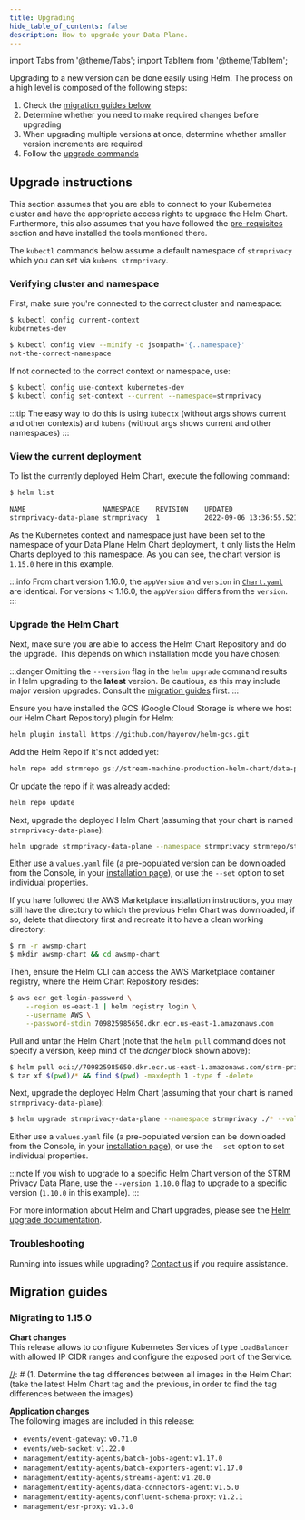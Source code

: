 ```yaml
---
title: Upgrading
hide_table_of_contents: false
description: How to upgrade your Data Plane.
---
```


import Tabs from '@theme/Tabs';
import TabItem from '@theme/TabItem';

Upgrading to a new version can be done easily using Helm. The process on a high level is composed of the following
steps:

1. Check the [migration guides below](#migration-guides)
2. Determine whether you need to make required changes before upgrading
3. When upgrading multiple versions at once, determine whether smaller version increments are required
4. Follow the [upgrade commands](#upgrade-commands)

## Upgrade instructions

This section assumes that you are able to connect to your Kubernetes cluster and have the appropriate access rights
to upgrade the Helm Chart. Furthermore, this also assumes that you have followed
the [pre-requisites](docs/03-quickstart/05-ccd/01-pre-requisites.md) section and have installed the tools mentioned
there.

The `kubectl` commands below assume a default namespace of `strmprivacy` which you can set via `kubens strmprivacy`.

### Verifying cluster and namespace

First, make sure you're connected to the correct cluster and namespace:

```bash
$ kubectl config current-context
kubernetes-dev

$ kubectl config view --minify -o jsonpath='{..namespace}'
not-the-correct-namespace
```

If not connected to the correct context or namespace, use:

```bash
$ kubectl config use-context kubernetes-dev
$ kubectl config set-context --current --namespace=strmprivacy
```

:::tip
The easy way to do this is using `kubectx` (without args shows current and other contexts) and `kubens` (without args
shows current and other namespaces)
:::

### View the current deployment

To list the currently deployed Helm Chart, execute the following command:

```bash
$ helm list

NAME                   NAMESPACE  	REVISION	UPDATED                              	STATUS  	CHART      	APP VERSION
strmprivacy-data-plane strmprivacy	1       	2022-09-06 13:36:55.521427 +0200 CEST	deployed	strm-1.15.0	1.16.0
```

As the Kubernetes context and namespace just have been set to the namespace of your Data Plane Helm Chart deployment,
it only lists the Helm Charts deployed to this namespace. As you can see, the chart version is `1.15.0` here in this
example.

:::info
From chart version 1.16.0, the `appVersion` and `version`
in [`Chart.yaml`](https://github.com/strmprivacy/data-plane-helm-chart/blob/master/helm/Chart.yaml) are identical. For
versions < 1.16.0, the `appVersion` differs from the `version`.
:::

### Upgrade the Helm Chart

Next, make sure you are able to access the Helm Chart Repository and do the upgrade. This depends on which installation
mode you have chosen:

:::danger
Omitting the `--version` flag in the `helm upgrade` command results in Helm upgrading to the **latest** version.
Be cautious, as this may include major version upgrades. Consult the [migration guides](#migration-guides) first.
:::

<Tabs>
<TabItem value="self-hosted" label="Self-Hosted Installation">

Ensure you have installed the GCS (Google Cloud Storage is where we host our Helm Chart Repository) plugin for Helm:

```bash
helm plugin install https://github.com/hayorov/helm-gcs.git
```

Add the Helm Repo if it's not added yet:

```bash
helm repo add strmrepo gs://stream-machine-production-helm-chart/data-plane
```

Or update the repo if it was already added:

```bash
helm repo update
```

Next, upgrade the deployed Helm Chart (assuming that your chart is named `strmprivacy-data-plane`):

```bash
helm upgrade strmprivacy-data-plane --namespace strmprivacy strmrepo/strm --values values.yaml
```

Either use a `values.yaml` file (a pre-populated version can be downloaded from the Console, in
your [installation page](https://console.strmprivacy.io)), or use the `--set` option to set individual properties.

</TabItem>

<TabItem value="aws-marketplace" label="AWS Marketplace">

If you have followed the AWS Marketplace installation instructions, you may still have the directory to which the
previous
Helm Chart was downloaded, if so, delete that directory first and recreate it to have a clean working directory:

```bash
$ rm -r awsmp-chart
$ mkdir awsmp-chart && cd awsmp-chart
```

Then, ensure the Helm CLI can access the AWS Marketplace container registry, where the Helm Chart Repository resides:

```bash
$ aws ecr get-login-password \
    --region us-east-1 | helm registry login \
    --username AWS \
    --password-stdin 709825985650.dkr.ecr.us-east-1.amazonaws.com
```

Pull and untar the Helm Chart (note that the `helm pull` command does not specify a version, keep mind of the _danger_
block shown above):

```bash
$ helm pull oci://709825985650.dkr.ecr.us-east-1.amazonaws.com/strm-privacy/strm
$ tar xf $(pwd)/* && find $(pwd) -maxdepth 1 -type f -delete
```

Next, upgrade the deployed Helm Chart (assuming that your chart is named `strmprivacy-data-plane`):

```bash
$ helm upgrade strmprivacy-data-plane --namespace strmprivacy ./* --values values.yaml
```

Either use a `values.yaml` file (a pre-populated version can be downloaded from the Console, in
your [installation page](https://console.strmprivacy.io)), or use the `--set` option to set individual properties.

</TabItem>
</Tabs>

:::note
If you wish to upgrade to a specific Helm Chart version of the STRM Privacy Data Plane, use the `--version 1.10.0` flag
to upgrade to a specific version (`1.10.0` in this example).
:::

For more information about Helm and Chart upgrades, please see
the [Helm upgrade documentation](https://helm.sh/docs/helm/helm_upgrade/).

### Troubleshooting

Running into issues while upgrading? [Contact us](docs/05-contact/index.md) if you require assistance.

## Migration guides

### Migrating to 1.15.0

**Chart changes**  
This release allows to configure Kubernetes Services of type `LoadBalancer` with allowed IP CIDR ranges and
configure the exposed port of the Service.

[//]: # (TODO this should be automated. Can be done by:)

[//]: # (1. Determine the tag differences between all images in the Helm Chart (take the latest Helm Chart tag and the previous, in order to find the tag differences between the images)

[//]: # (2. Get the changelog from GitLab)

[//]: # (3. Generate the application changes section)

**Application changes**  
The following images are included in this release:

- `events/event-gateway`: `v0.71.0`
- `events/web-socket`: `v1.22.0`
- `management/entity-agents/batch-jobs-agent`: `v1.17.0`
- `management/entity-agents/batch-exporters-agent`: `v1.17.0`
- `management/entity-agents/streams-agent`: `v1.20.0`
- `management/entity-agents/data-connectors-agent`: `v1.5.0`
- `management/entity-agents/confluent-schema-proxy`: `v1.2.1`
- `management/esr-proxy`: `v1.3.0`
